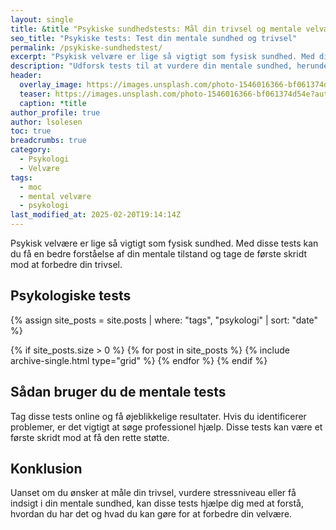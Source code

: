 ```yaml
---
layout: single
title: &title "Psykiske sundhedstests: Mål din trivsel og mentale velvære"
seo_title: "Psykiske tests: Test din mentale sundhed og trivsel"
permalink: /psykiske-sundhedstest/
excerpt: "Psykisk velvære er lige så vigtigt som fysisk sundhed. Med disse tests kan du få en bedre forståelse af din mentale tilstand og tage de første skridt mod at forbedre din trivsel."
description: "Udforsk tests til at vurdere din mentale sundhed, herunder stress, depression, trivsel og negative tanker. Få indsigt i dine mentale udfordringer og hvordan du kan få hjælp."
header:
  overlay_image: https://images.unsplash.com/photo-1546016366-bf061374d54e?auto=format&ixlib=rb-4.0.3&ixid=M3wxMjA3fDB8MHxwaG90by1wYWdlfHx8fGVufDB8fHx8fA%3D%3D&fit=crop&h=630&w=1200&q=10
  teaser: https://images.unsplash.com/photo-1546016366-bf061374d54e?auto=format&ixlib=rb-4.0.3&ixid=M3wxMjA3fDB8MHxwaG90by1wYWdlfHx8fGVufDB8fHx8fA%3D%3D&fit=crop&h=300&w=400&q=10
  caption: *title
author_profile: true
author: lsolesen
toc: true
breadcrumbs: true
category:
  - Psykologi
  - Velvære
tags:
  - moc
  - mental velvære
  - psykologi
last_modified_at: 2025-02-20T19:14:14Z
---
```


Psykisk velvære er lige så vigtigt som fysisk sundhed. Med disse tests kan du få en bedre forståelse af din mentale tilstand og tage de første skridt mod at forbedre din trivsel.

## Psykologiske tests

{% assign site_posts = site.posts | where: "tags", "psykologi" | sort: "date" %}

<div class="feature__wrapper">

{% if site_posts.size > 0 %}
  {% for post in site_posts %}
    {% include archive-single.html type="grid" %}
  {% endfor %}
{% endif %}

</div>

## Sådan bruger du de mentale tests

Tag disse tests online og få øjeblikkelige resultater. Hvis du identificerer problemer, er det vigtigt at søge professionel hjælp. Disse tests kan være et første skridt mod at få den rette støtte.

## Konklusion

Uanset om du ønsker at måle din trivsel, vurdere stressniveau eller få indsigt i din mentale sundhed, kan disse tests hjælpe dig med at forstå, hvordan du har det og hvad du kan gøre for at forbedre din velvære.